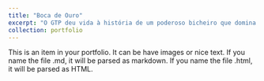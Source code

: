 ```yaml
---
title: "Boca de Ouro"
excerpt: "O GTP deu vida à história de um poderoso bicheiro que domina a contravenção no bairro de Madureira no Rio de Janeiro. Short description of portfolio item number 1<br/><img src='/images/Boca.png'>"
collection: portfolio
---
```


This is an item in your portfolio. It can be have images or nice text. If you name the file .md, it will be parsed as markdown. If you name the file .html, it will be parsed as HTML. 
